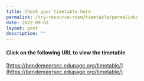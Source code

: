 ```yaml
---
title: Check your timetable here
permalink: /try-resource-room/tiemtable/permalink/
date: 2022-09-03
layout: post
description: ""
---
```

#### Click on the following URL to view the timetable



[https://bendemeersec.edupage.org/timetable/](https://bendemeersec.edupage.org/timetable/)